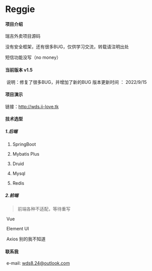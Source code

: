 # Reggie

#### 项目介绍
瑞吉外卖项目源码 

没有安全框架，还有很多BUG，仅供学习交流，转载请注明出处

短信功能没写（no money）

#### 当前版本 v1.5

​	说明：修复了很多BUG，并增加了新的BUG    版本更新时间 ： 2022/9/15	

#### 项目演示

  链接：http://wds.ii-love.tk

#### 技术选型

##### 1.后端

1. SpringBoot

2. Mybatis Plus 
3. Druid
4. Mysql 
5. Redis

##### 2.前端

> 前端各种不适配，等待重写

​	Vue 

​	Element UI 

​	Axios 别的我不知道

#### 联系我

​	e-mail: wds8.24@outlook.com
